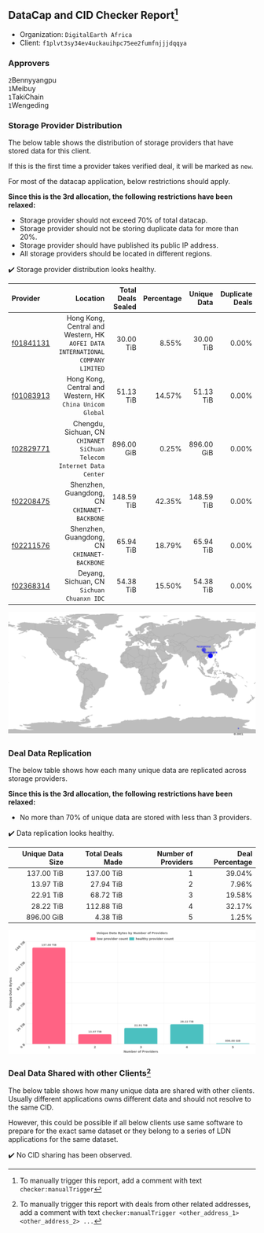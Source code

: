 ## DataCap and CID Checker Report[^1]
 - Organization: `DigitalEarth Africa`
 - Client: `f1plvt3sy34ev4uckauihpc75ee2fumfnjjjdqqya`
### Approvers
`2`Bennyyangpu<br/>`1`Meibuy<br/>`1`TakiChain<br/>`1`Wengeding


### Storage Provider Distribution
The below table shows the distribution of storage providers that have stored data for this client.

If this is the first time a provider takes verified deal, it will be marked as `new`.

For most of the datacap application, below restrictions should apply.

**Since this is the 3rd allocation, the following restrictions have been relaxed:**
 - Storage provider should not exceed 70% of total datacap.
 - Storage provider should not be storing duplicate data for more than 20%.
 - Storage provider should have published its public IP address.
 - All storage providers should be located in different regions.

✔️ Storage provider distribution looks healthy.

| Provider                                              |                                                                          Location | Total Deals Sealed | Percentage | Unique Data | Duplicate Deals |
| :---------------------------------------------------- | --------------------------------------------------------------------------------: | -----------------: | ---------: | ----------: | --------------: |
| [f01841131](https://filfox.info/en/address/f01841131) | Hong Kong, Central and Western, HK<br/>`AOFEI DATA INTERNATIONAL COMPANY LIMITED` |          30.00 TiB |      8.55% |   30.00 TiB |           0.00% |
| [f01083913](https://filfox.info/en/address/f01083913) |                      Hong Kong, Central and Western, HK<br/>`China Unicom Global` |          51.13 TiB |     14.57% |   51.13 TiB |           0.00% |
| [f02829771](https://filfox.info/en/address/f02829771) |          Chengdu, Sichuan, CN<br/>`CHINANET SiChuan Telecom Internet Data Center` |         896.00 GiB |      0.25% |  896.00 GiB |           0.00% |
| [f02208475](https://filfox.info/en/address/f02208475) |                                   Shenzhen, Guangdong, CN<br/>`CHINANET-BACKBONE` |         148.59 TiB |     42.35% |  148.59 TiB |           0.00% |
| [f02211576](https://filfox.info/en/address/f02211576) |                                   Shenzhen, Guangdong, CN<br/>`CHINANET-BACKBONE` |          65.94 TiB |     18.79% |   65.94 TiB |           0.00% |
| [f02368314](https://filfox.info/en/address/f02368314) |                                     Deyang, Sichuan, CN<br/>`Sichuan Chuanxn IDC` |          54.38 TiB |     15.50% |   54.38 TiB |           0.00% |

<img src="https://raw.githubusercontent.com/data-preservation-programs/filplus-checker-assets/main/filecoin-project/filecoin-plus-large-datasets/issues/2089/1700836482270.png"/>

### Deal Data Replication
The below table shows how each many unique data are replicated across storage providers.


**Since this is the 3rd allocation, the following restrictions have been relaxed:**
- No more than 70% of unique data are stored with less than 3 providers.

✔️ Data replication looks healthy.

| Unique Data Size | Total Deals Made | Number of Providers | Deal Percentage |
| ---------------: | ---------------: | ------------------: | --------------: |
|       137.00 TiB |       137.00 TiB |                   1 |          39.04% |
|        13.97 TiB |        27.94 TiB |                   2 |           7.96% |
|        22.91 TiB |        68.72 TiB |                   3 |          19.58% |
|        28.22 TiB |       112.88 TiB |                   4 |          32.17% |
|       896.00 GiB |         4.38 TiB |                   5 |           1.25% |

<img src="https://raw.githubusercontent.com/data-preservation-programs/filplus-checker-assets/main/filecoin-project/filecoin-plus-large-datasets/issues/2089/1700836482995.png"/>

### Deal Data Shared with other Clients[^3]
The below table shows how many unique data are shared with other clients.
Usually different applications owns different data and should not resolve to the same CID.

However, this could be possible if all below clients use same software to prepare for the exact same dataset or they belong to a series of LDN applications for the same dataset.

✔️ No CID sharing has been observed.

[^1]: To manually trigger this report, add a comment with text `checker:manualTrigger`

[^2]: Deals from those addresses are combined into this report as they are specified with `checker:manualTrigger`

[^3]: To manually trigger this report with deals from other related addresses, add a comment with text `checker:manualTrigger <other_address_1> <other_address_2> ...`

